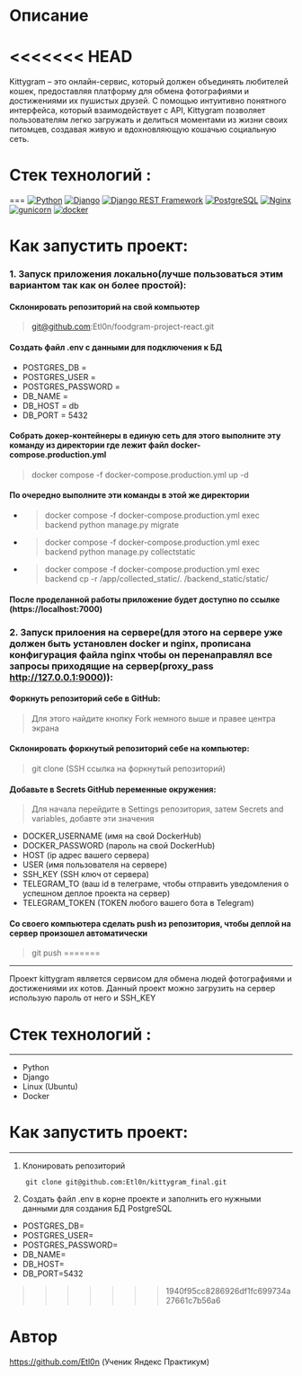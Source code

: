 # Описание 
<<<<<<< HEAD
===
Kittygram – это онлайн-сервис, который должен объединять любителей кошек, предоставляя платформу для обмена фотографиями и достижениями их пушистых друзей. С помощью интуитивно понятного интерфейса, который взаимодействует с API, Kittygram позволяет пользователям легко загружать и делиться моментами из жизни своих питомцев, создавая живую и вдохновляющую кошачью социальную сеть.
# Стек технологий :
===
[![Python](https://img.shields.io/badge/-Python-464646?style=flat-square&logo=Python)](https://www.python.org/) [![Django](https://img.shields.io/badge/-Django-464646?style=flat-square&logo=Django)](https://www.djangoproject.com/) [![Django REST Framework](https://img.shields.io/badge/-Django%20REST%20Framework-464646?style=flat-square&logo=Django%20REST%20Framework)](https://www.django-rest-framework.org/) [![PostgreSQL](https://img.shields.io/badge/-PostgreSQL-464646?style=flat-square&logo=PostgreSQL)](https://www.postgresql.org/) [![Nginx](https://img.shields.io/badge/-NGINX-464646?style=flat-square&logo=NGINX)](https://nginx.org/ru/) [![gunicorn](https://img.shields.io/badge/-gunicorn-464646?style=flat-square&logo=gunicorn)](https://gunicorn.org/) [![docker](https://img.shields.io/badge/-Docker-464646?style=flat-square&logo=docker)](https://www.docker.com/)
# Как запустить проект:
### 1. Запуск приложения локально(лучше пользоваться этим вариантом так как он более простой):
#### Склонировать репозиторий на свой компьютер
> git@github.com:Etl0n/foodgram-project-react.git
#### Создать файл .env с данными для подключения к БД
* POSTGRES_DB = 
* POSTGRES_USER =
* POSTGRES_PASSWORD =
* DB_NAME = 
* DB_HOST = db
* DB_PORT = 5432
#### Собрать докер-контейнеры в единую сеть для этого выполните эту команду из директории где лежит файл docker-compose.production.yml
> docker compose -f docker-compose.production.yml up -d
#### По очередно выполните эти команды в этой же директории
* >docker compose -f docker-compose.production.yml exec backend python manage.py migrate
* >docker compose -f docker-compose.production.yml exec backend python manage.py collectstatic
* >docker compose -f docker-compose.production.yml exec backend cp -r /app/collected_static/. /backend_static/static/
#### После проделанной работы приложение будет доступно по ссылке (https://localhost:7000)
### 2. Запуск прилоения на сервере(для этого на сервере уже должен быть установлен docker и nginx, прописана конфигурация файла nginx чтобы он перенаправлял все запросы приходящие на сервер(proxy_pass http://127.0.0.1:9000)):
#### Форкнуть репозиторий себе в GitHub:
> Для этого найдите кнопку Fork немного выше и правее центра экрана
#### Склонировать форкнутый репозиторий себе на компьютер:
> git clone (SSH ссылка на форкнутый репозиторий)
#### Добавьте в Secrets GitHub переменные окружения:
>Для начала перейдите в Settings репозитория, затем Secrets and variables, добавте эти значения
* DOCKER_USERNAME (имя на свой DockerHub)
* DOCKER_PASSWORD (пароль на свой DockerHub)
* HOST (ip адрес вашего сервера)
* USER (имя пользователя на сервере)
* SSH_KEY (SSH ключ от сервера)
* TELEGRAM_TO (ваш id в телеграме, чтобы отправить уведомления о успешном деплое проекта на сервер)
* TELEGRAM_TOKEN (TOKEN любого вашего бота в Telegram)

#### Со своего компьютера сделать push из репозитория, чтобы деплой на сервер произошел автоматически
> git push
=======
---
Проект kittygram является сервисом для обмена людей фотографиями и достижениями их котов. Данный проект можно загрузить на сервер использую пароль от него и SSH_KEY
# Стек технологий :
---
- Python
- Django
- Linux (Ubuntu)
- Docker
# Как запустить проект:
---
1. Клонировать репозиторий
```
    git clone git@github.com:Etl0n/kittygram_final.git
```
2. Создать файл .env в корне проекте и заполнить его нужными данными для создания БД PostgreSQL
-    POSTGRES_DB=
-    POSTGRES_USER=
-    POSTGRES_PASSWORD=
-    DB_NAME=
-    DB_HOST=
-    DB_PORT=5432
>>>>>>> 1940f95cc8286926df1fc699734a27661c7b56a6

# Автор
https://github.com/Etl0n (Ученик Яндекс Практикум)
